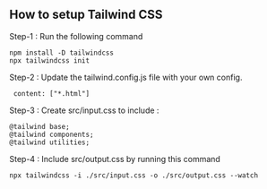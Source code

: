 ## How to setup Tailwind CSS

Step-1 : Run the following command  
```
npm install -D tailwindcss
npx tailwindcss init
```

Step-2 : Update the tailwind.config.js file with your own config.
```
 content: ["*.html"]
```

Step-3 : Create src/input.css to include :
```
@tailwind base;
@tailwind components;
@tailwind utilities;
```

Step-4 : Include src/output.css by running this command
```
npx tailwindcss -i ./src/input.css -o ./src/output.css --watch
```